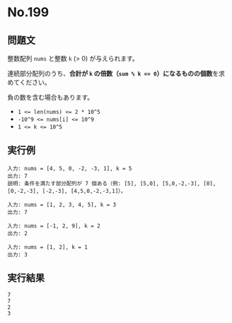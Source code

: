 # No.199

## 問題文

整数配列 `nums` と整数 `k` (> 0) が与えられます。

連続部分配列のうち、**合計が `k` の倍数（`sum % k == 0`）になるものの個数**を求めてください。

負の数を含む場合もあります。

* `1 <= len(nums) <= 2 * 10^5`
* `-10^9 <= nums[i] <= 10^9`
* `1 <= k <= 10^5`

## 実行例

```
入力: nums = [4, 5, 0, -2, -3, 1], k = 5
出力: 7
説明: 条件を満たす部分配列が 7 個ある（例: [5], [5,0], [5,0,-2,-3], [0], [0,-2,-3], [-2,-3], [4,5,0,-2,-3,1]）。

入力: nums = [1, 2, 3, 4, 5], k = 3
出力: 7

入力: nums = [-1, 2, 9], k = 2
出力: 2

入力: nums = [1, 2], k = 1
出力: 3
```

## 実行結果

```
7
7
2
3
```
